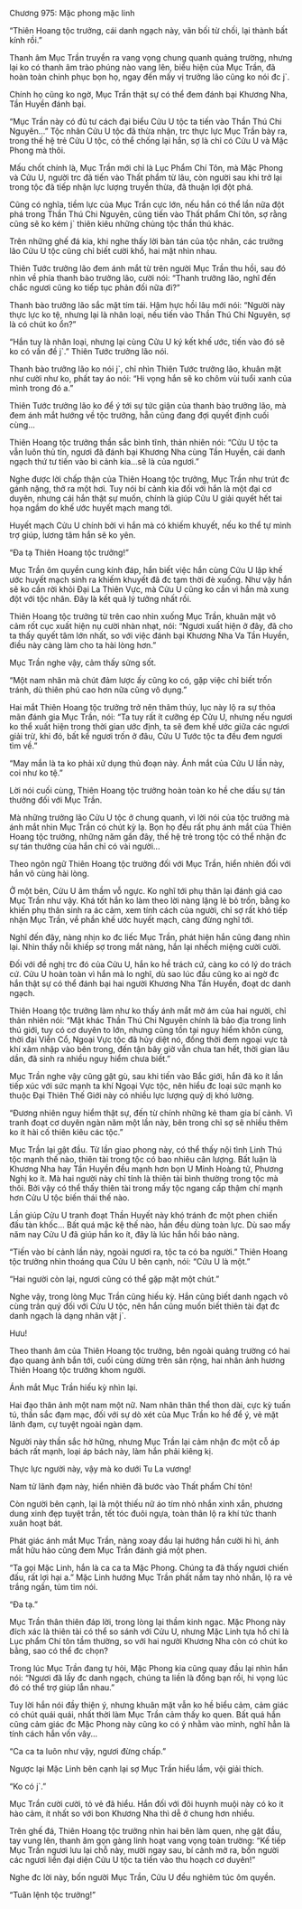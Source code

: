 




Chương 975: Mặc phong mặc linh


“Thiên Hoang tộc trưởng, cái danh ngạch này, vãn bối từ chối, lại thành bất kính rồi.”

Thanh âm Mục Trần truyền ra vang vọng chung quanh quảng trường, nhưng lại ko có thanh âm trào phúng nào vang lên, biểu hiện của Mục Trần, đã hoàn toàn chinh phục bọn họ, ngay đến mấy vị trưởng lão cũng ko nói đc j`.

Chính họ cũng ko ngờ, Mục Trần thật sự có thể đem đánh bại Khương Nha, Tần Huyền đánh bại.

“Mục Trần này có đủ tư cách đại biểu Cửu U tộc ta tiến vào Thần Thú Chi Nguyên...” Tộc nhân Cửu U tộc đã thừa nhận, trc thực lực Mục Trần bày ra, trong thế hệ trẻ Cửu U tộc, có thể chống lại hắn, sợ là chỉ có Cửu U và Mặc Phong mà thôi.

Mấu chốt chính là, Mục Trần mới chỉ là Lục Phẩm Chí Tôn, mà Mặc Phong và Cửu U, người trc đã tiến vào Thất phẩm từ lâu, còn người sau khi trở lại trong tộc đã tiếp nhận lực lượng truyền thừa, đã thuận lợi đột phá.

Cũng có nghĩa, tiềm lực của Mục Trần cực lớn, nếu hắn có thể lần nữa đột phá trong Thần Thú Chi Nguyên, cũng tiến vào Thất phẩm Chí tôn, sợ rằng cũng sẽ ko kém j` thiên kiêu những chủng tộc thần thú khác.

Trên những ghế đá kia, khi nghe thấy lời bàn tán của tộc nhân, các trưởng lão Cửu U tộc cũng chỉ biết cười khổ, hai mặt nhìn nhau.

Thiên Tước trưởng lão đem ánh mắt từ trên người Mục Trần thu hồi, sau đó nhìn về phía thanh bào trưởng lão, cười nói: “Thanh trưởng lão, nghĩ đến chắc ngươi cũng ko tiếp tục phản đối nữa đi?”

Thanh bào trưởng lão sắc mặt tím tái. Hậm hực hồi lâu mới nói: “Người này thực lực ko tệ, nhưng lại là nhân loại, nếu tiến vào Thần Thú Chi Nguyên, sợ là có chút ko ổn?”

“Hắn tuy là nhân loại, nhưng lại cùng Cửu U ký kết khế ước, tiến vào đó sẽ ko có vấn đề j`.” Thiên Tước trưởng lão nói.

Thanh bào trưởng lão ko nói j`, chỉ nhìn Thiên Tước trưởng lão, khuân mặt như cười như ko, phất tay áo nói: “Hi vọng hắn sẽ ko chôm vùi tuổi xanh của mình trong đó a.”

Thiên Tước trưởng lão ko để ý tới sự tức giận của thanh bào trưởng lão, mà đem ánh mắt hướng về tộc trưởng, hẵn cũng đang đợi quyết định cuối cùng...

Thiên Hoang tộc trưởng thần sắc bình tĩnh, thản nhiên nói: “Cửu U tộc ta vẫn luôn thủ tín, ngươi đã đánh bại Khương Nha cùng Tần Huyền, cái danh ngạch thứ tư tiến vào bì cảnh kia...sẽ là của ngươi.”

Nghe được lời chấp thận của Thiên Hoang tộc trưởng, Mục Trần như trút đc gánh nặng, thở ra một hơi. Tuy nói bí cảnh kia đối với hắn là một đại cơ duyên, nhưng cái hắn thật sự muốn, chính là giúp Cửu U giải quyết hết tai họa ngầm do khế ước huyết mạch mang tới.

Huyết mạch Cửu U chính bởi vì hắn mà có khiếm khuyết, nếu ko thể tự mình trợ giúp, lương tâm hắn sẽ ko yên.

“Đa tạ Thiên Hoang tộc trưởng!”

Mục Trần ôm quyền cung kính đáp, hắn biết việc hắn cùng Cửu U lập khế ước huyết mạch sinh ra khiếm khuyết đã đc tạm thời đè xuống. Như vậy hắn sẽ ko cần rời khỏi Đại La Thiên Vực, mà Cửu U cũng ko cần vì hắn mà xung đột với tộc nhân. Đây là kết quả lý tưởng nhất rồi.

Thiên Hoang tộc trưởng từ trên cao nhìn xuống Mục Trần, khuân mặt vô cảm rốt cục xuất hiện nụ cười nhàn nhạt, nói: “Ngươi xuất hiện ở đây, đã cho ta thấy quyết tâm lớn nhất, so với việc đánh bại Khương Nha Va Tần Huyền, điều này càng làm cho ta hài lòng hơn.”

Mục Trần nghe vậy, cảm thấy sửng sốt.

“Một nam nhân mà chút đảm lược ấy cũng ko có, gặp việc chỉ biết trốn tránh, dù thiên phú cao hơn nữa cũng vô dụng.”

Hai mắt Thiên Hoang tộc trưởng trở nên thâm thúy, lục này lộ ra sự thỏa mãn đánh gia Mục Trần, nói: “Ta tuy rất ít cưỡng ép Cửu U, nhưng nếu ngươi ko thể xuất hiện trong thời gian ước định, ta sẽ đem khế ước giữa các ngươi giải trừ, khi đó, bất kể ngươi trốn ở đâu, Cửu U Tước tộc ta đều đem ngươi tìm về.”

“May mắn là ta ko phải xử dụng thủ đoạn này. Ánh mắt của Cửu U lần này, coi như ko tệ.”

Lời nói cuối cùng, Thiên Hoang tộc trưởng hoàn toàn ko hề che dấu sự tán thưởng đối với Mục Trần.

Mà những trưởng lão Cửu U tộc ở chung quanh, vì lời nói của tộc trưởng mà ánh mắt nhìn Mục Trần có chút kỳ lạ. Bọn họ đều rất phụ ánh mắt của Thiên Hoang tộc trưởng, những năm gần đây, thế hệ trẻ trong tộc có thể nhận đc sự tán thưởng của hắn chỉ có vài người...

Theo ngôn ngữ Thiên Hoang tộc trưởng đối với Mục Trần, hiển nhiên đối với hắn vô cùng hài lòng.

Ở một bên, Cửu U âm thầm vỗ ngực. Ko nghĩ tới phụ thân lại đánh giá cao Mục Trần như vậy. Khá tốt hắn ko làm theo lời nàng lặng lẽ bỏ trốn, bằng ko khiến phụ thân sinh ra ác cảm, xem tính cách của người, chỉ sợ rất khó tiếp nhận Mục Trần, về phần khế ước huyết mạch, càng đừng nghĩ tới.

Nghĩ đến đây, nàng nhịn ko đc liếc Mục Trần, phát hiện hắn cũng đang nhìn lại. Nhìn thấy nỗi khiếp sợ trong mắt nàng, hắn lại nhếch miệng cười cười.

Đối với đề nghị trc đó của Cửu U, hắn ko hề trách cứ, càng ko có lý do trách cứ. Cửu U hoàn toàn vì hắn mà lo nghĩ, dù sao lúc đầu cũng ko ai ngờ đc hắn thật sự có thể đánh bại hai người Khương Nha Tần Huyền, đoạt dc danh ngạch.

Thiên Hoang tộc trưởng làm như ko thấy ánh mắt mờ ám của hai người, chỉ thản nhiên nói: “Mặt khác Thần Thú Chi Nguyên chính là bảo địa trong linh thú giới, tuy có cơ duyên to lớn, nhưng cũng tồn tại nguy hiểm khôn cùng, thời đại Viễn Cổ, Ngoại Vực tộc đã hủy diệt nó, đồng thời đem ngoại vực tà khí xâm nhập vào bên trong, đến tận bây giờ vẫn chưa tan hết, thời gian lâu dần, đã sinh ra nhiều nguy hiểm chưa biết.”

Mục Trần nghe vậy cũng gật gù, sau khi tiến vào Bắc giới, hắn đã ko ít lần tiếp xúc với sức mạnh ta khí Ngoại Vực tộc, nên hiểu đc loại sức mạnh ko thuộc Đại Thiên Thế Giới này có nhiều lực lượng quỷ dị khó lường.

“Đương nhiên nguy hiểm thật sự, đến từ chính những kẻ tham gia bí cảnh. Vì tranh đoạt cơ duyên ngàn năm một lần này, bên trong chỉ sợ sẽ nhiều thêm ko ít hài cố thiên kiêu các tộc.”

Mục Trần lại gật đầu. Từ lần giao phong này, có thể thấy nội tình Linh Thú tộc mạnh thế nào, thiên tài trong tộc có bao nhiêu cân lượng. Bất luận là Khương Nha hay Tần Huyền đều mạnh hơn bọn U Minh Hoàng tử, Phương Nghị ko ít. Mà hai người này chỉ tính là thiên tài bình thường trong tộc mà thôi. Bởi vậy có thể thấy thiên tài trong mấy tộc ngang cấp thậm chí mạnh hơn Cửu U tộc biến thái thế nào.

Lần giúp Cửu U tranh đoạt Thần Huyết này khó tránh đc một phen chiến đấu tàn khốc... Bất quá mặc kệ thế nào, hắn đều dùng toàn lực. Dù sao mấy năm nay Cửu U đã giúp hắn ko ít, đây là lúc hắn hồi báo nàng.

“Tiến vào bí cảnh lần này, ngoài ngươi ra, tộc ta có ba người.” Thiên Hoang tộc trưởng nhìn thoáng qua Cửu U bên cạnh, nói: “Cửu U là một.”

“Hai người còn lại, ngươi cũng có thể gặp mặt một chút.”

Nghe vậy, trong lòng Mục Trần cũng hiếu kỳ. Hắn cũng biết danh ngạch vô cùng trân quý đối với Cửu U tộc, nên hắn cũng muốn biết thiên tài đạt đc danh ngạch là dạng nhân vật j`.

Hưu!

Theo thanh âm của Thiên Hoang tộc trưởng, bên ngoài quảng trường có hai đạo quang ảnh bắn tới, cuối cùng dừng trên sân rộng, hai nhân ảnh hương Thiên Hoang tộc trưởng khom người.

Ánh mắt Mục Trần hiếu kỳ nhìn lại.

Hai đạo thân ảnh một nam một nữ. Nam nhân thân thể thon dài, cực kỳ tuấn tú, thần sắc đạm mạc, đối với sự dò xét của Mục Trần ko hề để ý, vẻ mặt lãnh đạm, cự tuyệt ngoài ngàn dạm.

Người này thần sắc hờ hững, nhưng Mục Trần lại cảm nhận đc một cỗ áp bách rất mạnh, loại áp bách này, làm hắn phải kiêng kị.

Thực lực người này, vậy mà ko dưới Tu La vương!

Nam tử lãnh đạm này, hiển nhiên đã bước vào Thất phẩm Chí tôn!

Còn người bên cạnh, lại là một thiếu nữ áo tím nhỏ nhắn xinh xắn, phương dung xinh đẹp tuyệt trần, tết tóc đuôi ngựa, toàn thân lộ ra khí tức thanh xuân hoạt bát.

Phát giác ánh mắt Mục Trần, nàng xoay đầu lại hướng hắn cười hì hì, ánh mắt hữu hảo cũng đem Mục Trần đánh giá một phen.

“Ta gọi Mặc Linh, hắn là ca ca ta Mặc Phong. Chúng ta đã thấy ngươi chiến đấu, rất lợi hại a.” Mặc Linh hướng Mục Trần phất nắm tay nhỏ nhắn, lộ ra vẻ trắng ngần, tủm tỉm nói.

“Đa tạ.”

Mục Trần thân thiên đáp lời, trong lòng lại thầm kinh ngạc. Mặc Phong này đích xác là thiên tài có thể so sánh với Cửu U, nhưng Mặc Linh tựa hồ chỉ là Lục phẩm Chí tôn tầm thường, so với hai người Khương Nha còn có chút ko bằng, sao có thể đc chọn?

Trong lúc Mục Trần đang tự hỏi, Mặc Phong kia cũng quay đầu lại nhìn hắn nói: “Ngươi đã lấy đc danh ngạch, chúng ta liền là đồng bạn rồi, hi vọng lúc đó có thể trợ giúp lẫn nhau.”

Tuy lời hắn nói đầy thiện ý, nhưng khuân mặt vẫn ko hề biểu cảm, cảm giác có chút quái quái, nhất thời làm Mục Trần cảm thấy ko quen. Bất quá hắn cũng cảm giác đc Mặc Phong này cũng ko có ý nhằm vào mình, nghĩ hẳn là tính cách hắn vốn vây...

“Ca ca ta luôn như vậy, ngươi đừng chấp.”

Ngược lại Mặc Linh bên cạnh lại sợ Mục Trần hiểu lầm, vội giải thích.

“Ko có j`.”

Mục Trần cười cười, tỏ vẻ đã hiểu. Hắn đối với đôi huynh muội này có ko it hào cảm, ít nhất so với bon Khương Nha thì dễ ở chung hơn nhiều.

Trên ghế đá, Thiên Hoang tộc trưởng nhìn hai bên làm quen, nhẹ gật đầu, tay vung lên, thanh âm gọn gàng linh hoạt vang vọng toàn trường: “Kế tiếp Mục Trần ngươi lưu lại chỗ này, mười ngay sau, bí cảnh mở ra, bốn người các ngươi liền đại diện Cửu U tộc ta tiến vào thu hoạch cơ duyên!”

Nghe đc lời này, bốn người Mục Trần, Cửu U đều nghiêm túc ôm quyền.

“Tuân lệnh tộc trưởng!”




